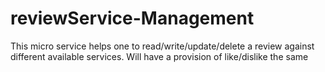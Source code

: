 # reviewService-Management
This micro service helps one to read/write/update/delete a review against different available services. Will have a provision of like/dislike the same
